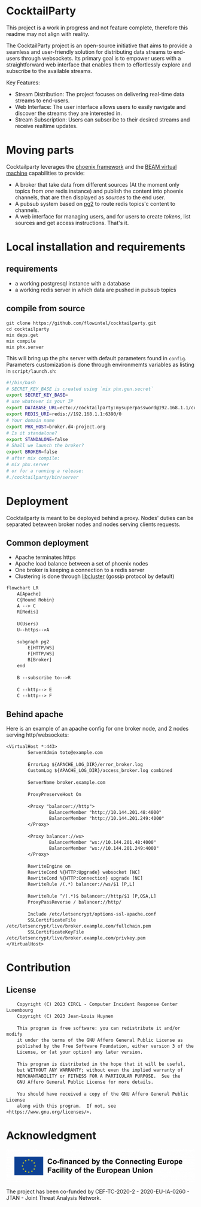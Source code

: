 # CocktailParty

This project is a work in progress and not feature complete, therefore this readme may not align with reality.

The CocktailParty project is an open-source initiative that aims to provide a seamless and user-friendly solution for distributing data streams to end-users through websockets. Its primary goal is to empower users with a straightforward web interface that enables them to effortlessly explore and subscribe to the available streams.

Key Features:

- Stream Distribution: The project focuses on delivering real-time data streams to end-users.
- Web Interface: The user interface allows users to easily navigate and discover the streams they are interested in.
- Stream Subscription: Users can subscribe to their desired streams and receive realtime updates.
  
# Moving parts

Cocktailparty leverages the [phoenix framework](https://www.phoenixframework.org/) and the [BEAM virtual machine](https://www.erlang.org/blog/a-brief-beam-primer/) capabilities to provide:
- A broker that take data from different sources (At the moment only topics from *one* redis instance) and publish the content into phoenix channels, that are then displayed as *sources* to the end user.
- A pubsub system based on [pg2](https://www.erlang.org/docs/18/man/pg2.html) to route redis topics'c content to channels.
- A web interface for managing users, and for users to create *tokens*, list sources and get access instructions.
That's it.

# Local installation and requirements
## requirements
- a working postgresql instance with a database
- a working redis server in which data are pushed in pubsub topics

## compile from source
```
git clone https://github.com/flowintel/cocktailparty.git
cd cocktailparty
mix deps.get
mix compile
mix phx.server
```

This will bring up the phx server with default parameters found in `config`.
Parameters customization is done through environmemts variables as listing in `script/launch.sh`:

```bash
#!/bin/bash
# SECRET_KEY_BASE is created using `mix phx.gen.secret`
export SECRET_KEY_BASE=
# use whatever is your IP
export DATABASE_URL=ecto://cocktailparty:mysuperpassword@192.168.1.1/cocktailparty
export REDIS_URI=redis://192.168.1.1:6390/0
# Your domain name
export PHX_HOST=broker.d4-project.org
# Is it standalone?
export STANDALONE=false
# Shall we launch the broker?
export BROKER=false
# after mix compile:
# mix phx.server
# or for a running a release:
#./cocktailparty/bin/server
```

# Deployment
Cocktailparty is meant to be deployed behind a proxy. Nodes' duties can be separated beteween broker nodes and nodes serving clients requests.

## Common deployment
- Apache terminates https
- Apache load balance between a set of phoenix nodes
- One broker is keeping a connection to a redis server
- Clustering is done through [libcluster](https://hex.pm/packages/libcluster) (gossip protocol by default)

```mermaid
flowchart LR
    A[Apache]
    C{Round Robin}
    A --> C
    R[Redis]
    
    U(Users)
    U--https-->A
    
    subgraph pg2
        E[HTTP/WS]
        F[HTTP/WS]
        B[Broker]
    end
    
    B --subscribe to-->R
    
    C --http--> E
    C --http--> F
```

## Behind apache
Here is an example of an apache config for one broker node, and 2 nodes serving http/websockets:

```
<VirtualHost *:443>
        ServerAdmin toto@example.com

        ErrorLog ${APACHE_LOG_DIR}/error_broker.log
        CustomLog ${APACHE_LOG_DIR}/access_broker.log combined

        ServerName broker.example.com

        ProxyPreserveHost On

        <Proxy "balancer://http">
                BalancerMember "http://10.144.201.48:4000"
                BalancerMember "http://10.144.201.249:4000"
        </Proxy>

        <Proxy balancer://ws>
                BalancerMember "ws://10.144.201.48:4000"
                BalancerMember "ws://10.144.201.249:4000"
        </Proxy>

        RewriteEngine on
        RewriteCond %{HTTP:Upgrade} websocket [NC]
        RewriteCond %{HTTP:Connection} upgrade [NC]
        RewriteRule /(.*) balancer://ws/$1 [P,L]

        RewriteRule ^/(.*)$ balancer://http/$1 [P,QSA,L]
        ProxyPassReverse / balancer://http/

        Include /etc/letsencrypt/options-ssl-apache.conf
        SSLCertificateFile /etc/letsencrypt/live/broker.example.com/fullchain.pem
        SSLCertificateKeyFile /etc/letsencrypt/live/broker.example.com/privkey.pem
</VirtualHost>

```

# Contribution

## License
        Copyright (C) 2023 CIRCL - Computer Incident Response Center Luxembourg
        Copyright (C) 2023 Jean-Louis Huynen

        This program is free software: you can redistribute it and/or modify
        it under the terms of the GNU Affero General Public License as
        published by the Free Software Foundation, either version 3 of the
        License, or (at your option) any later version.

        This program is distributed in the hope that it will be useful,
        but WITHOUT ANY WARRANTY; without even the implied warranty of
        MERCHANTABILITY or FITNESS FOR A PARTICULAR PURPOSE.  See the
        GNU Affero General Public License for more details.

        You should have received a copy of the GNU Affero General Public License
        along with this program.  If not, see <https://www.gnu.org/licenses/>.

# Acknowledgment

![](./img/cef.png)

The project has been co-funded by CEF-TC-2020-2 - 2020-EU-IA-0260 - JTAN - Joint Threat Analysis Network.
